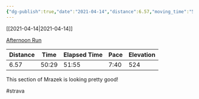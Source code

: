 ```yaml
---
{"dg-publish":true,"date":"2021-04-14","distance":6.57,"moving_time":"50:29","elapsed_time":"51:55","pace":"7:40","total_elevation_gain":524,"url":"https://www.strava.com/activities/5133908399","permalink":"/01-personal/strava/2021-04-14-afternoon-run/","dgPassFrontmatter":true}
---
```



[[2021-04-14\|2021-04-14]]

[Afternoon Run](https://www.strava.com/activities/5133908399)

| Distance | Time  | Elapsed Time | Pace | Elevation |
| -------- | ----- | ------------ | ---- | --------- |
| 6.57     | 50:29 | 51:55        | 7:40 | 524       |


This section of Mrazek is looking pretty good!

#strava
